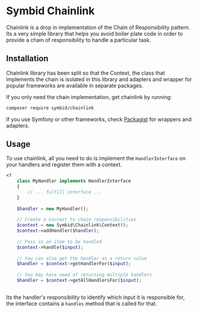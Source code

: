# Symbid Chainlink

Chainlink is a drop in implementation of the Chain of Responsibility pattern. Its a very simple library that helps you avoid boiler plate code in order to provide a chain of responsibility to handle a particular task.

## Installation

Chainlink library has been split so that the Context, the class that implements the chain is isolated in this library and adapters and wrapper for popular frameworks are available in separate packages.

If you only need the chain implementation, get chainlink by running:

```sh
composer require symbid/chainlink
```

If you use Symfony or other frameworks, check [Packagist](http://pacakgist.org/vendor/symbid) for wrappers and adapters.

## Usage

To use chainlink, all you need to do is implement the `HandlerInterface` on your handlers and register them with a context.

```php
<?
    class MyHandler implements HandlerInterface
    {
        // ... fulfill interface ...
    }
    
    $handler = new MyHandler();
    
    // Create a Context to chain responsibilities
    $context = new Symbid\Chainlink\Context();
    $context->addHandler($handler);
    
    // Pass in an item to be handled
    $context->handle($input);
    
    // You can also get the handler as a return value
    $handler = $context->getHandlerFor($input);
    
    // You may have need of returning multiple handlers
    $handler = $context->getAllHandlersFor($input);
    
```

Its the handler's responsibility to identify which input it is responsible for, the interface contains a `handles` method that is called for that.